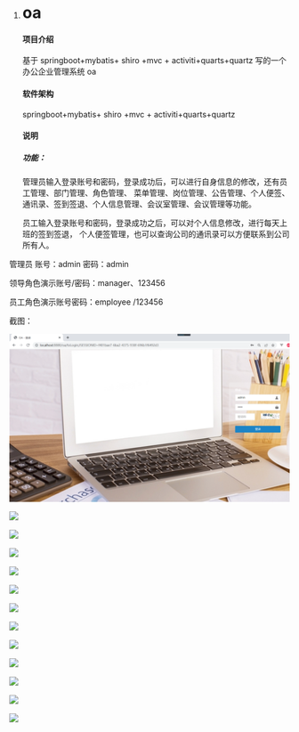 1. # oa

   #### 项目介绍

   基于 springboot+mybatis+ shiro +mvc + activiti+quarts+quartz 写的一个办公企业管理系统 oa

   #### 软件架构

   springboot+mybatis+ shiro +mvc + activiti+quarts+quartz

   #### 说明

   ##### 功能：

   管理员输入登录账号和密码，登录成功后，可以进行自身信息的修改，还有员工管理、部门管理、角色管理、
   菜单管理、岗位管理、公告管理、个人便签、通讯录、签到签退、个人信息管理、会议室管理、会议管理等功能。
   
   员工输入登录账号和密码，登录成功之后，可以对个人信息修改，进行每天上班的签到签退，
   个人便签管理，也可以查询公司的通讯录可以方便联系到公司所有人。


管理员 账号：admin 密码：admin

领导角色演示账号/密码：manager、123456

员工角色演示账号密码：employee /123456

   

   截图：

   ![contents](./picture/picture2.png)



   ![](https://github.com/ynwynw/oa-public/tree/master/picture/picture3.png)



   ![](https://github.com/ynwynw/oa-public/tree/master/picture/picture4.png)



   ![](https://github.com/ynwynw/oa-public/tree/master/picture/picture5.png)



   ![](https://github.com/ynwynw/oa-public/tree/master/picture/picture6.png)



   ![](https://github.com/ynwynw/oa-public/tree/master/picture/picture7.png)



   ![](https://github.com/ynwynw/oa-public/tree/master/picture/picture8.png)



   ![](https://github.com/ynwynw/oa-public/tree/master/picture/picture9.png)



   ![](https://github.com/ynwynw/oa-public/tree/master/picture/picture10.png)
      
   ![](https://github.com/ynwynw/oa-public/tree/master/picture/picture11.png)
      
   ![](https://github.com/ynwynw/oa-public/tree/master/picture/picture12.png)
      
   ![](https://github.com/ynwynw/oa-public/tree/master/picture/picture13.png)



   ![](https://github.com/ynwynw/oa-public/tree/master/picture/picture14.png)
